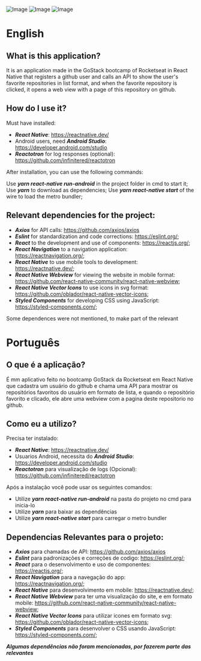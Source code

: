 ![Image](https://i.imgur.com/K0EF5IW.png)
![Image](https://i.imgur.com/b5EanHm.png)
![Image](https://i.imgur.com/qHOLBHP.png)

# English

## What is this application?
It is an application made in the GoStack bootcamp of Rocketseat in React Native that registers a github user and calls an API to show the user's favorite repositories in list format, and when the favorite repository is clicked, it opens a web view with a page of this repository on github.

## How do I use it?
Must have installed:

- ***React Native***: https://reactnative.dev/
- Android users, need ***Android Studio***: https://developer.android.com/studio
- ***Reactotron*** for log responses (optional): https://github.com/infinitered/reactotron

After installation, you can use the following commands:

Use ***yarn react-native run-android*** in the project folder in cmd to start it;
Use ***yarn*** to download as dependencies;
Use ***yarn react-native start*** of the wire to load the metro bundler;

## Relevant dependencies for the project:
- ***Axios*** for API calls: https://github.com/axios/axios
- ***Eslint*** for standardization and code corrections: https://eslint.org/;
- ***React*** to the development and use of components: https://reactjs.org/;
- ***React Navigation*** to a navigation application: https://reactnavigation.org/;
- ***React Native*** to use mobile tools to development: https://reactnative.dev/;
- ***React Native Webview*** for viewing the website in mobile format: https://github.com/react-native-community/react-native-webview;
- ***React Native Vector Icons*** to use icons in svg format: https://github.com/oblador/react-native-vector-icons;
- ***Styled Components*** for developing CSS using JavaScript: https://styled-components.com/;

Some dependences were not mentioned, to make part of the relevant

# Português

## O que é a aplicação? 

É mm aplicativo feito no bootcamp GoStack da Rocketseat em React Native que cadastra um usuário do github e chama uma API para mostrar os repositórios favoritos do usuário em formato de lista, e quando o repositório favorito e clicado, ele abre uma webview com a pagina deste repositorio no github.

## Como eu a utilizo?

Precisa ter instalado: 
- ***React Native***: https://reactnative.dev/
- Usuarios Android, necessita do ***Android Studio***: https://developer.android.com/studio
- ***Reactotron*** para visualização de logs (Opcional): https://github.com/infinitered/reactotron


Após a instalação você pode usar os seguintes comandos:

- Utilize ***yarn react-native run-android*** na pasta do projeto no cmd para inicia-lo
- Utilize ***yarn*** para baixar as dependências
- Utilize ***yarn react-native start*** para carregar o metro bundler

## Dependencias Relevantes para o projeto:
- ***Axios*** para chamadas de API: https://github.com/axios/axios
- ***Eslint*** para padronizações e correções de codigo: https://eslint.org/;
- ***React*** para o desenvolvimento e uso de componentes: https://reactjs.org/;
- ***React Navigation*** para a navegação do app: https://reactnavigation.org/;
- ***React Native*** para desenvolvimento em mobile: https://reactnative.dev/;
- ***React Native Webview*** para ter uma visualização do site, e em formato mobile: https://github.com/react-native-community/react-native-webview;
- ***React Native Vector Icons*** para utilizar icones em formato svg: https://github.com/oblador/react-native-vector-icons;
- ***Styled Components*** para desenvolver o CSS usando JavaScript: https://styled-components.com/;

***Algumas dependências não foram mencionadas, por fazerem parte das relevantes***

